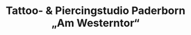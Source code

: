 ---
title: "Tattoo- & Piercingstudio Paderborn „Am Westerntor“"
url: /paderborn/tattoo-und-piercingstudio-paderborn-am-westerntor/
shop: Tattoo
---